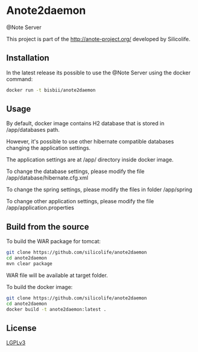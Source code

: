 # Anote2daemon
@Note Server

This project is part of the http://anote-project.org/ developed by Silicolife.

## Installation

In the latest release its possible to use the @Note Server using the docker command:

```bash
docker run -t bisbii/anote2daemon
```

## Usage

By default, docker image contains H2 database that is stored in /app/databases path.

However, it's possible to use other hibernate compatible databases changing the application settings.

The application settings are at /app/ directory inside docker image.

To change the database settings, please modify the file /app/database/hibernate.cfg.xml

To change the spring settings, please modify the files in folder /app/spring

To change other application settings, please modify the file /app/application.properties


## Build from the source

To build the WAR package for tomcat:

```bash
git clone https://github.com/silicolife/anote2daemon
cd anote2daemon
mvn clear package
```
WAR file will be available at target folder.

To build the docker image:

```bash
git clone https://github.com/silicolife/anote2daemon
cd anote2daemon
docker build -t anote2daemon:latest .
```

## License
[LGPLv3](https://choosealicense.com/licenses/lgpl-3.0/)
